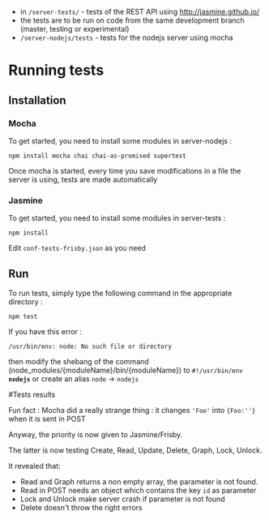 * in `/server-tests/` - tests of the REST API using http://jasmine.github.io/
* the tests are to be run on code from the same development branch (master, testing or experimental)
* `/server-nodejs/tests` - tests for the nodejs server using mocha

# Running tests
## Installation
### Mocha

To get started, you need to install some modules in server-nodejs :
```
npm install mocha chai chai-as-promised supertest
```

Once mocha is started, every time you save modifications in a file the server is using, tests are made automatically

### Jasmine

To get started, you need to install some modules in server-tests :
```
npm install
```

Edit `conf-tests-frisby.json` as you need

## Run

To run tests, simply type the following command in the appropriate directory :

```
npm test
```

If you have this error :

```
/usr/bin/env: node: No such file or directory
```
then modify the shebang of the command (node_modules/{moduleName}/bin/{moduleName}) to `#!/usr/bin/env `**`nodejs`** or create an alias `node` -> `nodejs`

#Tests results

Fun fact : Mocha did a really strange thing : it changes `'Foo'` into `{Foo:''}` when it is sent in POST

Anyway, the priority is now given to Jasmine/Frisby.

The latter is now testing Create, Read, Update, Delete, Graph, Lock, Unlock.

It revealed that:
* Read and Graph returns a non empty array, the parameter is not found.
* Read in POST needs an object which contains the key `id` as parameter
* Lock and Unlock make server crash if parameter is not found
* Delete doesn't throw the right errors